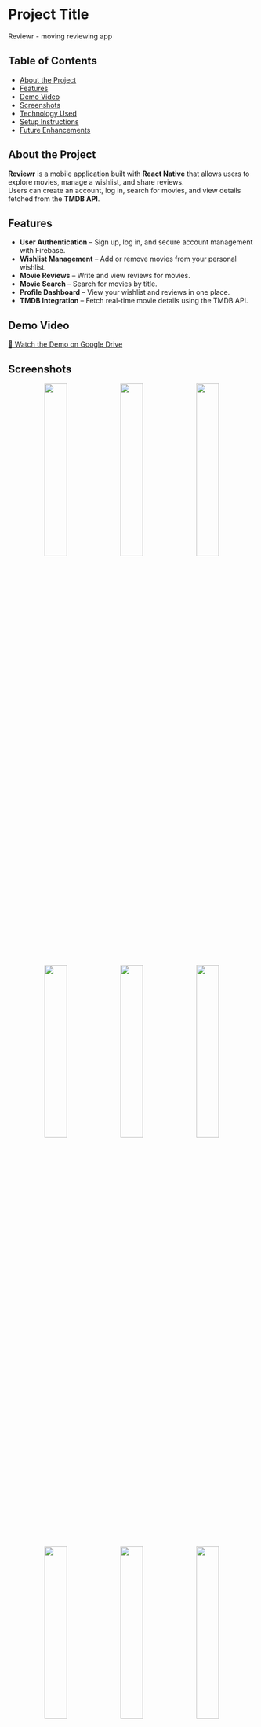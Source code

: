 # Project Title

Reviewr - moving reviewing app

## Table of Contents
- [About the Project](#about-the-project)
- [Features](#features)
- [Demo Video](#demo-video)
- [Screenshots](#screenshots)
- [Technology Used](#technology-used)
- [Setup Instructions](#setup-instructions)
- [Future Enhancements](#future-enhancements)



## About the Project

**Reviewr** is a mobile application built with **React Native** that allows users to explore movies, manage a wishlist, and share reviews.  
Users can create an account, log in, search for movies, and view details fetched from the **TMDB API**.


## Features
- **User Authentication** – Sign up, log in, and secure account management with Firebase.
- **Wishlist Management** – Add or remove movies from your personal wishlist.
- **Movie Reviews** – Write and view reviews for movies.
- **Movie Search** – Search for movies by title.
- **Profile Dashboard** – View your wishlist and reviews in one place.
- **TMDB Integration** – Fetch real-time movie details using the TMDB API.
  
## Demo Video
[🎥 Watch the Demo on Google Drive](https://drive.google.com/file/d/1DE9lXHSro0eE2mNAc4-9VPoz3JR2usbQ/preview)

## Screenshots
<p align="center">
  <img src="assets/signup.jpg" width="30%" />
  <img src="assets/login.jpg" width="30%" />
  <img src="assets/home.jpg" width="30%" />
</p>

<p align="center">
  <img src="assets/search.jpg" width="30%" />
  <img src="assets/searchresult.jpg" width="30%" />
   <img src="assets/details.jpg" width="30%" />
</p>

<p align="center">
  <img src="assets/add review.jpg" width="30%" />
  <img src="assets/wishlist.jpg" width="30%" />
   <img src="assets/profile.jpg" width="30%" />
</p>

## Technology used:
- **React Native** – Cross-platform mobile app development
- **Redux** – State management
- **React Navigation** – Screen navigation
- **Axios** – API requests
- **Firebase** – Authentication & Firestore database
- **TMDB API** – Movie data source

## Setup Instructions
1. **Clone the repository**
   ```bash
   git clone https://github.com/sworna13/reviewr.git
   cd reviewr
2. **Install dependencies**
   ```bash
   yarn install
3. **Start the development server**
   ```bash
   yarn start
4. **Run on Adnroid**
   ```bash
   yarn android

## Future Enhancements

-  **Real-Time Reviews** – Display newly added reviews instantly on the movie details page without requiring a refresh.
-  **Movie Ratings** – Implement a star-based rating system for movies.
-  **Review Editing & Deletion** – Allow users to edit or remove their own reviews.



